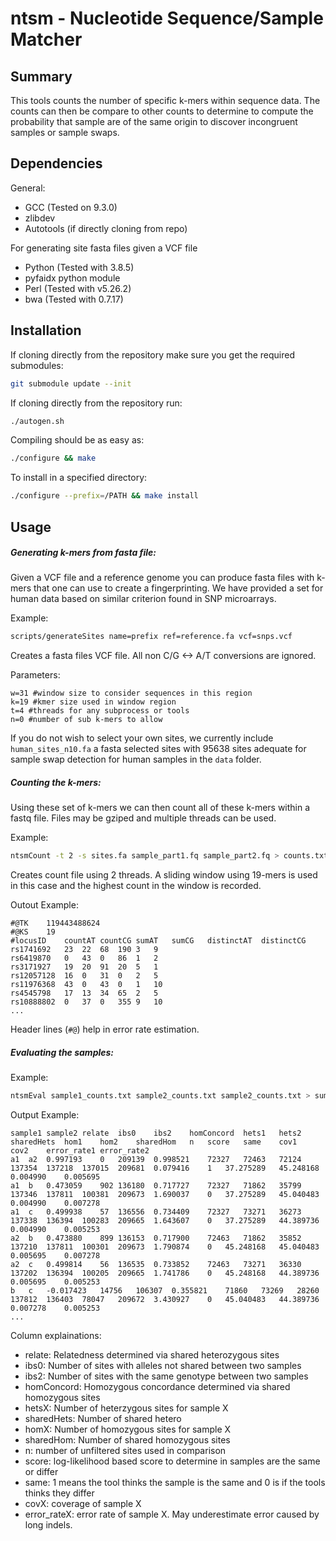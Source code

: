 # ntsm - Nucleotide Sequence/Sample Matcher
## Summary

This tools counts the number of specific k-mers within sequence data. The counts can then be compare to other counts to determine to compute the probability that sample are of the same origin to discover incongruent samples or sample swaps.

## Dependencies

General:
* GCC (Tested on 9.3.0)
* zlibdev
* Autotools (if directly cloning from repo)

For generating site fasta files given a VCF file
* Python (Tested with 3.8.5)
* pyfaidx python module
* Perl (Tested with v5.26.2)
* bwa (Tested with 0.7.17)

## Installation

If cloning directly from the repository make sure you get the required submodules:

```bash
git submodule update --init
```

If cloning directly from the repository run:

```bash
./autogen.sh
```

Compiling should be as easy as:

```bash
./configure && make
```

To install in a specified directory:

```bash
./configure --prefix=/PATH && make install
```

## Usage

##### Generating k-mers from fasta file:

Given a VCF file and a reference genome you can produce fasta files with k-mers that one can use to create a fingerprinting. We have provided a set for human data based on similar criterion found in SNP microarrays.

Example:

```bash
scripts/generateSites name=prefix ref=reference.fa vcf=snps.vcf
```

Creates a fasta files VCF file. All non C/G <-> A/T conversions are ignored.

Parameters:

```
w=31 #window size to consider sequences in this region
k=19 #kmer size used in window region
t=4 #threads for any subprocess or tools
n=0 #number of sub k-mers to allow
```

If you do not wish to select your own sites, we currently include `human_sites_n10.fa` a fasta selected sites with 95638 sites adequate for sample swap detection for human samples in the `data` folder.

##### Counting the k-mers:

Using these set of k-mers we can then count all of these k-mers within a fastq file. Files may be gziped and multiple threads can be used.

Example:

```bash
ntsmCount -t 2 -s sites.fa sample_part1.fq sample_part2.fq > counts.txt
```

Creates count file using 2 threads. A sliding window using 19-mers is used in this case and the highest count in the window is recorded.

Outout Example:

```
#@TK	119443488624
#@KS	19
#locusID	countAT	countCG	sumAT	sumCG	distinctAT	distinctCG
rs1741692	23	22	68	190	3	9
rs6419870	0	43	0	86	1	2
rs3171927	19	20	91	20	5	1
rs12057128	16	0	31	0	2	5
rs11976368	43	0	43	0	1	10
rs4545798	17	13	34	65	2	5
rs10888802	0	37	0	355	9	10
...
```

Header lines (`#@`) help in error rate estimation.

##### Evaluating the samples:

Example:

```bash
ntsmEval sample1_counts.txt sample2_counts.txt sample2_counts.txt > summary.tsv
```

Output Example:

```
sample1	sample2	relate	ibs0	ibs2	homConcord	hets1	hets2	sharedHets	hom1	hom2	sharedHom	n	score	same	cov1	cov2	error_rate1	error_rate2
a1	a2	0.997193	0	209139	0.998521	72327	72463	72124	137354	137218	137015	209681	0.079416	1	37.275289	45.248168	0.004990	0.005695
a1	b	0.473059	902	136180	0.717727	72327	71862	35799	137346	137811	100381	209673	1.690037	0	37.275289	45.040483	0.004990	0.007278
a1	c	0.499938	57	136556	0.734409	72327	73271	36273	137338	136394	100283	209665	1.643607	0	37.275289	44.389736	0.004990	0.005253
a2	b	0.473880	899	136153	0.717900	72463	71862	35852	137210	137811	100301	209673	1.790874	0	45.248168	45.040483	0.005695	0.007278
a2	c	0.499814	56	136535	0.733852	72463	73271	36330	137202	136394	100205	209665	1.741786	0	45.248168	44.389736	0.005695	0.005253
b	c	-0.017423	14756	106307	0.355821	71860	73269	28260	137812	136403	78047	209672	3.430927	0	45.040483	44.389736	0.007278	0.005253
...
```

Column explainations:

* relate: Relatedness determined via shared heterozygous sites
* ibs0: Number of sites with alleles not shared between two samples
* ibs2: Number of sites with the same genotype between two samples
* homConcord: Homozygous concordance determined via shared homozygous sites
* hetsX: Number of heterzygous sites for sample X
* sharedHets: Number of shared hetero
* homX: Number of homozygous sites for sample X
* sharedHom: Number of shared homozygous sites
* n: number of unfiltered sites used in comparison
* score: log-likelihood based score to determine in samples are the same or differ
* same: 1 means the tool thinks the sample is the same and 0 is if the tools thinks they differ
* covX: coverage of sample X
* error_rateX: error rate of sample X. May underestimate error caused by long indels.


